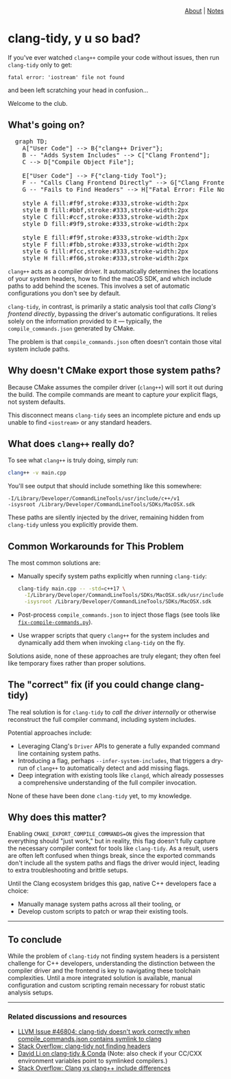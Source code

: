 <div id="header-menu" style="text-align:right;"><a href="/">About</a> | <a href="/notes">Notes</a></div>

# clang-tidy, y u so bad?

If you've ever watched `clang++` compile your code without issues, then run `clang-tidy` only to get:

```
fatal error: 'iostream' file not found
```

and been left scratching your head in confusion...

Welcome to the club.

## What's going on?
<pre class="mermaid">
  graph TD;
    A["User Code"] --> B{"clang++ Driver"};
    B -- "Adds System Includes" --> C["Clang Frontend"];
    C --> D["Compile Object File"];

    E["User Code"] --> F{"clang-tidy Tool"};
    F -- "Calls Clang Frontend Directly" --> G["Clang Frontend (Missing System Includes)"];
    G -- "Fails to Find Headers" --> H["Fatal Error: File Not Found"];

    style A fill:#f9f,stroke:#333,stroke-width:2px
    style B fill:#bbf,stroke:#333,stroke-width:2px
    style C fill:#ccf,stroke:#333,stroke-width:2px
    style D fill:#9f9,stroke:#333,stroke-width:2px

    style E fill:#f9f,stroke:#333,stroke-width:2px
    style F fill:#fbb,stroke:#333,stroke-width:2px
    style G fill:#fcc,stroke:#333,stroke-width:2px
    style H fill:#f66,stroke:#333,stroke-width:2px
</pre>

`clang++` acts as a compiler driver. It automatically determines the locations of your system headers, how to find the macOS SDK, and which include paths to add behind the scenes. This involves a set of automatic configurations you don't see by default.

`clang-tidy`, in contrast, is primarily a static analysis tool that *calls Clang's frontend directly*, bypassing the driver's automatic configurations. It relies solely on the information provided to it — typically, the `compile_commands.json` generated by CMake.

The problem is that `compile_commands.json` often doesn't contain those vital system include paths.

## Why doesn't CMake export those system paths?

Because CMake assumes the compiler driver (`clang++`) will sort it out during the build. The compile commands are meant to capture *your* explicit flags, not system defaults.

This disconnect means `clang-tidy` sees an incomplete picture and ends up unable to find `<iostream>` or any standard headers.

## What does `clang++` really do?

To see what `clang++` is truly doing, simply run:

```bash
clang++ -v main.cpp
```

You'll see output that should include something like this somewhere:

```
-I/Library/Developer/CommandLineTools/usr/include/c++/v1
-isysroot /Library/Developer/CommandLineTools/SDKs/MacOSX.sdk
```

These paths are silently injected by the driver, remaining hidden from `clang-tidy` unless you explicitly provide them.

## Common Workarounds for This Problem

The most common solutions are:

* Manually specify system paths explicitly when running `clang-tidy`:

    ```bash
    clang-tidy main.cpp -- -std=c++17 \
      -I/Library/Developer/CommandLineTools/SDKs/MacOSX.sdk/usr/include/c++/v1 \
      -isysroot /Library/Developer/CommandLineTools/SDKs/MacOSX.sdk
    ```

* Post-process `compile_commands.json` to inject those flags (see tools like [`fix-compile-commands.py`](https://github.com/Sarcasm/run-clang-tidy/blob/master/fix-compile-commands.py)).

* Use wrapper scripts that query `clang++` for the system includes and dynamically add them when invoking `clang-tidy` on the fly.

Solutions aside, none of these approaches are truly elegant; they often feel like temporary fixes rather than proper solutions.

## The "correct" fix (if you could change clang-tidy)

The real solution is for `clang-tidy` to *call the driver internally* or otherwise reconstruct the full compiler command, including system includes.

Potential approaches include:

* Leveraging Clang's `Driver` APIs to generate a fully expanded command line containing system paths.
* Introducing a flag, perhaps `--infer-system-includes`, that triggers a dry-run of `clang++` to automatically detect and add missing flags.
* Deep integration with existing tools like `clangd`, which already possesses a comprehensive understanding of the full compiler invocation.

None of these have been done `clang-tidy` yet, to my knowledge.

## Why does this matter?

Enabling `CMAKE_EXPORT_COMPILE_COMMANDS=ON` gives the impression that everything should "just work," but in reality, this flag doesn't fully capture the necessary compiler context for tools like `clang-tidy`. As a result, users are often left confused when things break, since the exported commands don't include all the system paths and flags the driver would inject, leading to extra troubleshooting and brittle setups.

Until the Clang ecosystem bridges this gap, native C++ developers face a choice:

* Manually manage system paths across all their tooling, or
* Develop custom scripts to patch or wrap their existing tools.

---

## To conclude

While the problem of `clang-tidy` not finding system headers is a persistent challenge for C++ developers, understanding the distinction between the compiler driver and the frontend is key to navigating these toolchain complexities. Until a more integrated solution is available, manual configuration and custom scripting remain necessary for robust static analysis setups.

---

### Related discussions and resources

* [LLVM Issue #46804: clang-tidy doesn't work correctly when compile_commands.json contains symlink to clang](https://github.com/llvm/llvm-project/issues/46804)
* [Stack Overflow: clang-tidy not finding headers](https://stackoverflow.com/questions/78491627/clang-tidy-not-finding-a-header-file)
* [David Li on clang-tidy & Conda](https://www.lidavidm.me/c++/2023/06/16/c++-clang-tidy-complains-it-can-t-find-common-headers-especially-under-conda-conda-forge.html) (Note: also check if your CC/CXX environment variables point to symlinked compilers.)
* [Stack Overflow: Clang vs clang++ include differences](https://stackoverflow.com/questions/74842298/clang-cant-find-system-headers-without-stdlib-libc)

<script type="module">
import mermaid from 'https://cdn.jsdelivr.net/npm/mermaid@9/dist/mermaid.esm.min.mjs';
mermaid.initialize({ startOnLoad: true});
</script>
